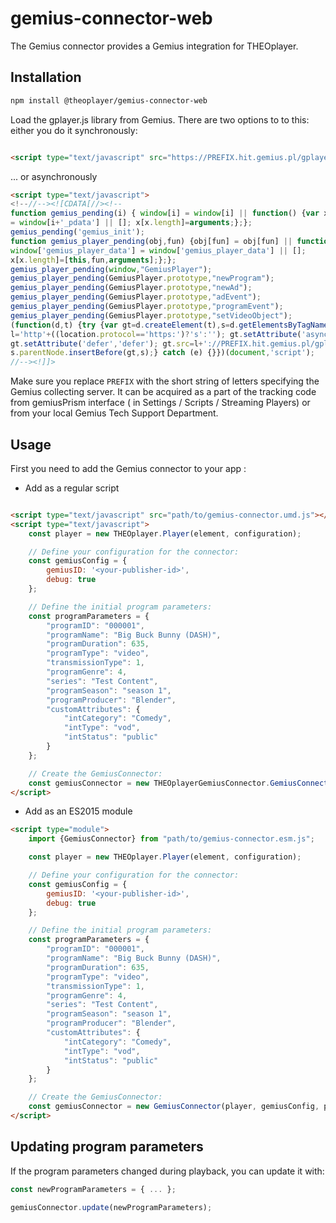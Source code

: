 # gemius-connector-web

The Gemius connector provides a Gemius integration for THEOplayer.

## Installation

```sh
npm install @theoplayer/gemius-connector-web
```

Load the gplayer.js library from Gemius. There are two options to to this: either you do it synchronously:

```html

<script type="text/javascript" src="https://PREFIX.hit.gemius.pl/gplayer.js"></script>
```

... or asynchronously

```html
<script type="text/javascript">
<!--//--><![CDATA[//><!--
function gemius_pending(i) { window[i] = window[i] || function() {var x = window[i+'_pdata']
= window[i+'_pdata'] || []; x[x.length]=arguments;};};
gemius_pending('gemius_init');
function gemius_player_pending(obj,fun) {obj[fun] = obj[fun] || function() {var x =
window['gemius_player_data'] = window['gemius_player_data'] || [];
x[x.length]=[this,fun,arguments];};};
gemius_player_pending(window,"GemiusPlayer");
gemius_player_pending(GemiusPlayer.prototype,"newProgram");
gemius_player_pending(GemiusPlayer.prototype,"newAd");
gemius_player_pending(GemiusPlayer.prototype,"adEvent");
gemius_player_pending(GemiusPlayer.prototype,"programEvent");
gemius_player_pending(GemiusPlayer.prototype,"setVideoObject");
(function(d,t) {try {var gt=d.createElement(t),s=d.getElementsByTagName(t)[0],
l='http'+((location.protocol=='https:')?'s':''); gt.setAttribute('async','async');
gt.setAttribute('defer','defer'); gt.src=l+'://PREFIX.hit.gemius.pl/gplayer.js';
s.parentNode.insertBefore(gt,s);} catch (e) {}})(document,'script');
//--><!]]>
```

Make sure you replace `PREFIX` with the short string of letters specifying the
Gemius collecting server. It can be acquired as a part of the tracking code from gemiusPrism
interface ( in Settings / Scripts / Streaming Players) or from your local Gemius Tech Support
Department.

## Usage

First you need to add the Gemius connector to your app :

* Add as a regular script

```html

<script type="text/javascript" src="path/to/gemius-connector.umd.js"></script>
<script type="text/javascript">
    const player = new THEOplayer.Player(element, configuration);

    // Define your configuration for the connector:
    const gemiusConfig = {
        gemiusID: '<your-publisher-id>',
        debug: true
    };

    // Define the initial program parameters:
    const programParameters = {
        "programID": "000001",
        "programName": "Big Buck Bunny (DASH)",
        "programDuration": 635,
        "programType": "video",
        "transmissionType": 1,
        "programGenre": 4,
        "series": "Test Content",
        "programSeason": "season 1",
        "programProducer": "Blender",
        "customAttributes": {
            "intCategory": "Comedy",
            "intType": "vod",
            "intStatus": "public"
        }
    };

    // Create the GemiusConnector:
    const gemiusConnector = new THEOplayerGemiusConnector.GemiusConnector(player, gemiusConfig, programParameters);
</script>
```

* Add as an ES2015 module

```html
<script type="module">
    import {GemiusConnector} from "path/to/gemius-connector.esm.js";

    const player = new THEOplayer.Player(element, configuration);

    // Define your configuration for the connector:
    const gemiusConfig = {
        gemiusID: '<your-publisher-id>',
        debug: true
    };

    // Define the initial program parameters:
    const programParameters = {
        "programID": "000001",
        "programName": "Big Buck Bunny (DASH)",
        "programDuration": 635,
        "programType": "video",
        "transmissionType": 1,
        "programGenre": 4,
        "series": "Test Content",
        "programSeason": "season 1",
        "programProducer": "Blender",
        "customAttributes": {
            "intCategory": "Comedy",
            "intType": "vod",
            "intStatus": "public"
        }
    };

    // Create the GemiusConnector:
    const gemiusConnector = new GemiusConnector(player, gemiusConfig, programParameters);
</script>
```

## Updating program parameters

If the program parameters changed during playback, you can update it with:

```javascript
const newProgramParameters = { ... };

gemiusConnector.update(newProgramParameters);
```
